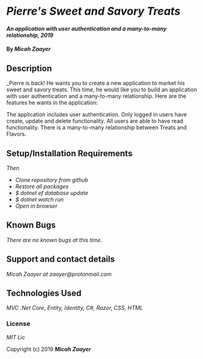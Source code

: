 # _Pierre's Sweet and Savory Treats_

#### _An application with user authentication and a many-to-many relationship, 2019_

#### By _**Micah Zaayer**_

## Description

_Pierre is back! He wants you to create a new application to market his sweet and savory treats. This time, he would like you to build an application with user authentication and a many-to-many relationship. Here are the features he wants in the application:

The application includes user authentication.  Only logged in users have create, update and delete functionality. All users are able to have read functionality.
There is a many-to-many relationship between Treats and Flavors. 


## Setup/Installation Requirements


_Then_
* _Clone repository from github_
* _Restore all packages_
* _$ dotnet ef database update_
* _$ dotnet watch run_
* _Open in browser_

## Known Bugs

_There are no known bugs at this time._

## Support and contact details

_Micah Zaayer at zaayer@protonmail.com_

## Technologies Used

_MVC .Net Core, Entity, Identity, C#, Razor, CSS, HTML_

### License

*MIT Lic*

Copyright (c) 2019 **_Micah Zaayer_**